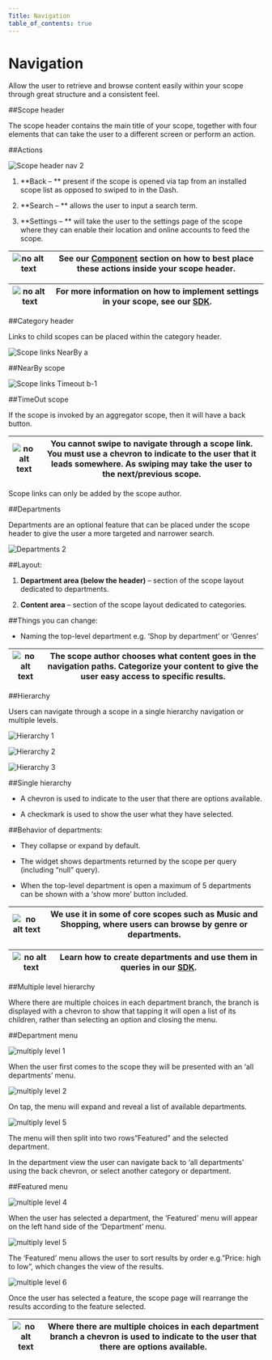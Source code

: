 ```yaml
---
Title: Navigation
table_of_contents: true
---
```


# Navigation

Allow the user to retrieve and browse content easily within your scope through great structure and a consistent feel.

##Scope header

The scope header contains the main title of your scope, together with four elements that can take the user to a different screen or perform an action.

##Actions

![Scope header nav 2](https://assets.ubuntu.com/v1/4008e9d9-Scope-header-nav-2-1024x179.png)

1. **Back – ** present if the scope is opened via tap from an installed scope list as opposed to swiped to in the Dash.

2. **Search – ** allows the user to input a search term.

3. **Settings – ** will take the user to the settings page of the scope where they can enable their location and online accounts to feed the scope.

|![no alt text](https://assets.ubuntu.com/v1/9e8b37dd-link_external.png)|See our  [Component](components.md) section on how to best place these actions inside your scope header.|
|----|----|

|![no alt text](https://assets.ubuntu.com/v1/0d9d7281-developer_links..png)|For more information on how to implement settings in your scope, see our  [SDK](../tutorials/adding-settings-to-your-scope.md).|
|----|----|

##Category header

Links to child scopes can be placed within the category header.

![Scope links NearBy a](https://assets.ubuntu.com/v1/79432557-Scope-links-NearBy-a2-618x1024.png)

##NearBy scope

![Scope links Timeout b-1](https://assets.ubuntu.com/v1/02a07bd1-Scope-links-Timeout-b-1-618x1024.png)

##TimeOut scope

If the scope is invoked by an aggregator scope, then it will have a back button.

|![no alt text](https://assets.ubuntu.com/v1/7024ba0f-information-link.png)|You cannot swipe to navigate through a scope link. You must use a chevron to indicate to the user that it leads somewhere. As swiping may take the user to the next/previous scope.|
|----|----|

Scope links can only be added by the scope author.

##Departments

Departments are an optional feature that can be placed under the scope header to give the user a more targeted and narrower search.

![Departments 2](https://assets.ubuntu.com/v1/0f76e6d1-Departments-21-1024x751.png)

##Layout:

1. **Department area (below the header)** – section of the scope layout dedicated to departments.

2. **Content area** – section of the scope layout dedicated to categories.

##Things you can change:

- Naming the top-level department e.g. ‘Shop by department’ or ‘Genres’

|![no alt text](https://assets.ubuntu.com/v1/7024ba0f-information-link.png)|The scope author chooses what content goes in the navigation paths. Categorize your content to give the user easy access to specific results.|
|----|----|

##Hierarchy

Users can navigate through a scope in a single hierarchy navigation or multiple levels.

![Hierarchy 1](https://assets.ubuntu.com/v1/3b0eb504-Hierarchy-13-618x1024.png)

![Hierarchy 2](https://assets.ubuntu.com/v1/6a4c92d1-Hierarchy-22-618x1024.png)

![Hierarchy 3](https://assets.ubuntu.com/v1/b3b11c0d-Hierarchy-32-618x1024.png)

##Single hierarchy

- A chevron is used to indicate to the user that there are options available.

- A checkmark is used to show the user what they have selected.

##Behavior of departments:

- They collapse or expand by default.

- The widget shows departments returned by the scope per query (including “null” query).

- When the top-level department is open a maximum of 5 departments can be shown with a ‘show more’ button included.

|![no alt text](https://assets.ubuntu.com/v1/7024ba0f-information-link.png)|We use it in some of core scopes such as Music and Shopping, where users can browse by genre or departments.|
|----|----|

|![no alt text](https://assets.ubuntu.com/v1/0d9d7281-developer_links..png)|Learn how to create departments and use them in queries in our  [SDK](../tutorials/adding-departments-to-your-scope.md).|
|----|----|

##Multiple level hierarchy

Where there are multiple choices in each department branch, the branch is displayed with a chevron to show that tapping it will open a list of its children, rather than selecting an option and closing the menu.

##Department menu

![multiply level 1](https://assets.ubuntu.com/v1/98605bd3-multiply-level-12-618x1024.png)

When the user first comes to the scope they will be presented with an ‘all departments’ menu.

![multiply level 2](https://assets.ubuntu.com/v1/726cf267-multiply-level-22-618x1024.png)

On tap, the menu will expand and reveal a list of available departments.

![multiply level 5](https://assets.ubuntu.com/v1/45d43336-multiply-level-51-618x1024.png)

The menu will then split into two rows”Featured” and the selected department.

In the department view the user can navigate back to ‘all departments’ using the back chevron, or select another category or department.

##Featured menu

![multiple level 4](https://assets.ubuntu.com/v1/e78d262c-multiple-level-41-618x1024.png)

When the user has selected a department, the ‘Featured’ menu will appear on the left hand side of the ‘Department’ menu.

![multiply level 5](https://assets.ubuntu.com/v1/45d43336-multiply-level-52-618x1024.png)

The ‘Featured’ menu allows the user to sort results by order e.g.”Price: high to low”, which changes the view of the results.

![multiple level 6](https://assets.ubuntu.com/v1/d3367513-multiple-level-61-618x1024.png)

Once the user has selected a feature, the scope page will rearrange the results according to the feature selected.

|![no alt text](https://assets.ubuntu.com/v1/7024ba0f-information-link.png)|Where there are multiple choices in each department branch a chevron is used to indicate to the user that there are options available.|
|----|----|
